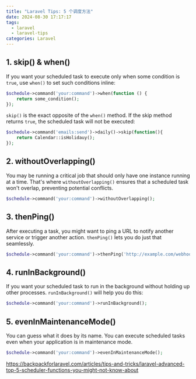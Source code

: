 ```yaml
---
title: "Laravel Tips: 5 个调度方法"
date: 2024-08-30 17:17:17
tags:
  - laravel
  - laravel-tips
categories: Laravel
---
```

## 1. skip() & when()

If you want your scheduled task to execute only when some condition is `true`, use `when()` to set such conditions inline:

```php
$schedule->command('your:command')->when(function () {
    return some_condition();
});
```

`skip()` is the exact opposite of the `when()` method. If the skip method returns `true`, the scheduled task will not be executed:

```php
$schedule->command('emails:send')->daily()->skip(function(){
    return Calendar::isHolidauy();
});
```

## 2. withoutOverlapping()

You may be running a critical job that should only have one instance running at a time. That's where `withoutOverlapping()` ensures that a scheduled task won't overlap, preventing potential conflicts.

```php
$schedule->command('your:command')->withoutOverlapping();
```

## 3. thenPing()

After executing a task, you might want to ping a URL to notify another service or trigger another action. `thenPing()` lets you do just that seamlessly.

```php
$schedule->command('your:command')->thenPing('http://example.com/webhook');
```

## 4. runInBackground()

If you want your scheduled task to run in the background without holding up other processes. `runInBackground()` will help you do this:

```php
$schedule->command('your:command')->runInBackground();
```

## 5. evenInMaintenanceMode()

You can guess what it does by its name. You can execute scheduled tasks even when your application is in maintenance mode.

```php
$schedule->command('your:command')->evenInMaintenanceMode();
```



https://backpackforlaravel.com/articles/tips-and-tricks/laravel-advanced-top-5-scheduler-functions-you-might-not-know-about